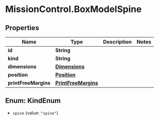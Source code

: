# MissionControl.BoxModelSpine

## Properties
Name | Type | Description | Notes
------------ | ------------- | ------------- | -------------
**id** | **String** |  | 
**kind** | **String** |  | 
**dimensions** | [**Dimensions**](Dimensions.md) |  | 
**position** | [**Position**](Position.md) |  | 
**printFreeMargins** | [**PrintFreeMargins**](PrintFreeMargins.md) |  | 

<a name="KindEnum"></a>
## Enum: KindEnum

* `spine` (value: `"spine"`)

